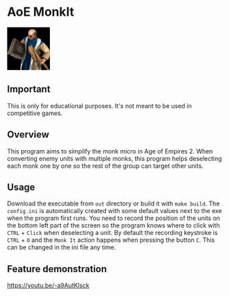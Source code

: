 # AoE MonkIt

<img src="Monk_aoe2DE.webp" width="100">

## Important
This is only for educational purposes. It's not meant to be used in competitive games.

## Overview
This program aims to simplify the monk micro in Age of Empires 2. When converting enemy units with multiple monks, this program helps deselecting each monk one by one so the rest of the group can target other units.

## Usage
Download the executable from `out` directory or build it with `make build`. The `config.ini` is automatically created with some default values next to the exe when the program first runs. You need to record the position of the units on the bottom left part of the screen so the program knows where to click with `CTRL` + `Click` when deselecting a unit. By default the recording keystroke is `CTRL` + `O` and the `Monk It` action happens when pressing the button `C`. This can be changed in the ini file any time.

## Feature demonstration
https://youtu.be/-a9AutKIsck
